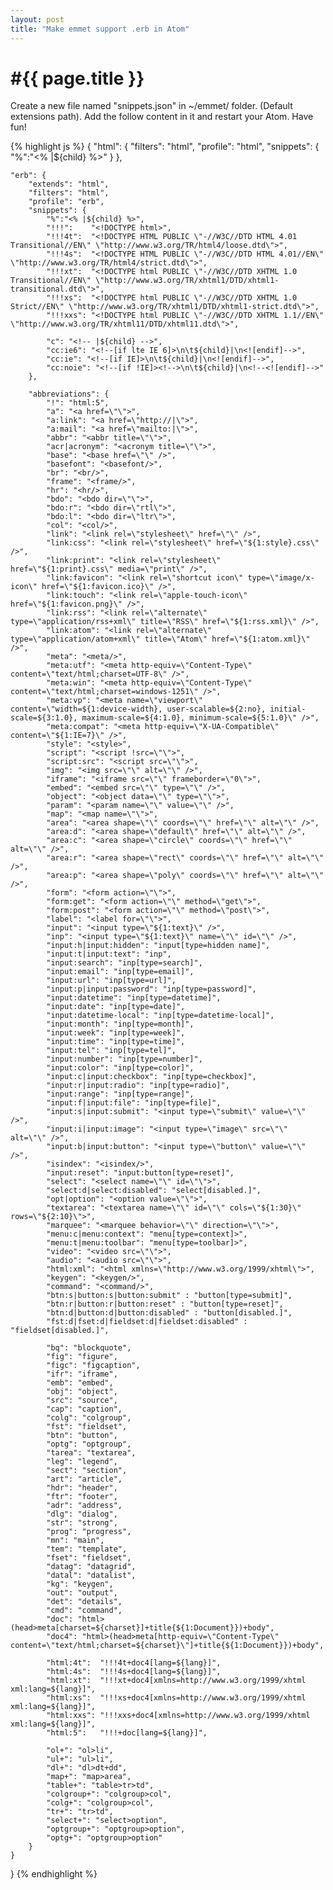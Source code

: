 ```yaml
---
layout: post
title: "Make emmet support .erb in Atom"
---
```


#{{ page.title }}
<br>
===============


Create a new file named "snippets.json" in ~/emmet/ folder. (Default extensions path).
Add the follow content in it and restart your Atom. Have fun!

{% highlight js %}
{
	"html": {
		"filters": "html",
		"profile": "html",
		"snippets": {
			"%":"<% |${child} %>"
		}
	},

	"erb": {
		"extends": "html",
		"filters": "html",
		"profile": "erb",
		"snippets": {
			"%":"<% |${child} %>",
			"!!!":    "<!DOCTYPE html>",
			"!!!4t":  "<!DOCTYPE HTML PUBLIC \"-//W3C//DTD HTML 4.01 Transitional//EN\" \"http://www.w3.org/TR/html4/loose.dtd\">",
			"!!!4s":  "<!DOCTYPE HTML PUBLIC \"-//W3C//DTD HTML 4.01//EN\" \"http://www.w3.org/TR/html4/strict.dtd\">",
			"!!!xt":  "<!DOCTYPE html PUBLIC \"-//W3C//DTD XHTML 1.0 Transitional//EN\" \"http://www.w3.org/TR/xhtml1/DTD/xhtml1-transitional.dtd\">",
			"!!!xs":  "<!DOCTYPE html PUBLIC \"-//W3C//DTD XHTML 1.0 Strict//EN\" \"http://www.w3.org/TR/xhtml1/DTD/xhtml1-strict.dtd\">",
			"!!!xxs": "<!DOCTYPE html PUBLIC \"-//W3C//DTD XHTML 1.1//EN\" \"http://www.w3.org/TR/xhtml11/DTD/xhtml11.dtd\">",

			"c": "<!-- |${child} -->",
			"cc:ie6": "<!--[if lte IE 6]>\n\t${child}|\n<![endif]-->",
			"cc:ie": "<!--[if IE]>\n\t${child}|\n<![endif]-->",
			"cc:noie": "<!--[if !IE]><!-->\n\t${child}|\n<!--<![endif]-->"
		},

		"abbreviations": {
			"!": "html:5",
			"a": "<a href=\"\">",
			"a:link": "<a href=\"http://|\">",
			"a:mail": "<a href=\"mailto:|\">",
			"abbr": "<abbr title=\"\">",
			"acr|acronym": "<acronym title=\"\">",
			"base": "<base href=\"\" />",
			"basefont": "<basefont/>",
			"br": "<br/>",
			"frame": "<frame/>",
			"hr": "<hr/>",
			"bdo": "<bdo dir=\"\">",
			"bdo:r": "<bdo dir=\"rtl\">",
			"bdo:l": "<bdo dir=\"ltr\">",
			"col": "<col/>",
			"link": "<link rel=\"stylesheet\" href=\"\" />",
			"link:css": "<link rel=\"stylesheet\" href=\"${1:style}.css\" />",
			"link:print": "<link rel=\"stylesheet\" href=\"${1:print}.css\" media=\"print\" />",
			"link:favicon": "<link rel=\"shortcut icon\" type=\"image/x-icon\" href=\"${1:favicon.ico}\" />",
			"link:touch": "<link rel=\"apple-touch-icon\" href=\"${1:favicon.png}\" />",
			"link:rss": "<link rel=\"alternate\" type=\"application/rss+xml\" title=\"RSS\" href=\"${1:rss.xml}\" />",
			"link:atom": "<link rel=\"alternate\" type=\"application/atom+xml\" title=\"Atom\" href=\"${1:atom.xml}\" />",
			"meta": "<meta/>",
			"meta:utf": "<meta http-equiv=\"Content-Type\" content=\"text/html;charset=UTF-8\" />",
			"meta:win": "<meta http-equiv=\"Content-Type\" content=\"text/html;charset=windows-1251\" />",
			"meta:vp": "<meta name=\"viewport\" content=\"width=${1:device-width}, user-scalable=${2:no}, initial-scale=${3:1.0}, maximum-scale=${4:1.0}, minimum-scale=${5:1.0}\" />",
			"meta:compat": "<meta http-equiv=\"X-UA-Compatible\" content=\"${1:IE=7}\" />",
			"style": "<style>",
			"script": "<script !src=\"\">",
			"script:src": "<script src=\"\">",
			"img": "<img src=\"\" alt=\"\" />",
			"iframe": "<iframe src=\"\" frameborder=\"0\">",
			"embed": "<embed src=\"\" type=\"\" />",
			"object": "<object data=\"\" type=\"\">",
			"param": "<param name=\"\" value=\"\" />",
			"map": "<map name=\"\">",
			"area": "<area shape=\"\" coords=\"\" href=\"\" alt=\"\" />",
			"area:d": "<area shape=\"default\" href=\"\" alt=\"\" />",
			"area:c": "<area shape=\"circle\" coords=\"\" href=\"\" alt=\"\" />",
			"area:r": "<area shape=\"rect\" coords=\"\" href=\"\" alt=\"\" />",
			"area:p": "<area shape=\"poly\" coords=\"\" href=\"\" alt=\"\" />",
			"form": "<form action=\"\">",
			"form:get": "<form action=\"\" method=\"get\">",
			"form:post": "<form action=\"\" method=\"post\">",
			"label": "<label for=\"\">",
			"input": "<input type=\"${1:text}\" />",
			"inp": "<input type=\"${1:text}\" name=\"\" id=\"\" />",
			"input:h|input:hidden": "input[type=hidden name]",
			"input:t|input:text": "inp",
			"input:search": "inp[type=search]",
			"input:email": "inp[type=email]",
			"input:url": "inp[type=url]",
			"input:p|input:password": "inp[type=password]",
			"input:datetime": "inp[type=datetime]",
			"input:date": "inp[type=date]",
			"input:datetime-local": "inp[type=datetime-local]",
			"input:month": "inp[type=month]",
			"input:week": "inp[type=week]",
			"input:time": "inp[type=time]",
			"input:tel": "inp[type=tel]",
			"input:number": "inp[type=number]",
			"input:color": "inp[type=color]",
			"input:c|input:checkbox": "inp[type=checkbox]",
			"input:r|input:radio": "inp[type=radio]",
			"input:range": "inp[type=range]",
			"input:f|input:file": "inp[type=file]",
			"input:s|input:submit": "<input type=\"submit\" value=\"\" />",
			"input:i|input:image": "<input type=\"image\" src=\"\" alt=\"\" />",
			"input:b|input:button": "<input type=\"button\" value=\"\" />",
			"isindex": "<isindex/>",
			"input:reset": "input:button[type=reset]",
			"select": "<select name=\"\" id=\"\">",
			"select:d|select:disabled": "select[disabled.]",
			"opt|option": "<option value=\"\">",
			"textarea": "<textarea name=\"\" id=\"\" cols=\"${1:30}\" rows=\"${2:10}\">",
			"marquee": "<marquee behavior=\"\" direction=\"\">",
			"menu:c|menu:context": "menu[type=context]>",
			"menu:t|menu:toolbar": "menu[type=toolbar]>",
			"video": "<video src=\"\">",
			"audio": "<audio src=\"\">",
			"html:xml": "<html xmlns=\"http://www.w3.org/1999/xhtml\">",
			"keygen": "<keygen/>",
			"command": "<command/>",
			"btn:s|button:s|button:submit" : "button[type=submit]",
			"btn:r|button:r|button:reset" : "button[type=reset]",
			"btn:d|button:d|button:disabled" : "button[disabled.]",
			"fst:d|fset:d|fieldset:d|fieldset:disabled" : "fieldset[disabled.]",

			"bq": "blockquote",
			"fig": "figure",
			"figc": "figcaption",
			"ifr": "iframe",
			"emb": "embed",
			"obj": "object",
			"src": "source",
			"cap": "caption",
			"colg": "colgroup",
			"fst": "fieldset",
			"btn": "button",
			"optg": "optgroup",
			"tarea": "textarea",
			"leg": "legend",
			"sect": "section",
			"art": "article",
			"hdr": "header",
			"ftr": "footer",
			"adr": "address",
			"dlg": "dialog",
			"str": "strong",
			"prog": "progress",
			"mn": "main",
			"tem": "template",
			"fset": "fieldset",
			"datag": "datagrid",
			"datal": "datalist",
			"kg": "keygen",
			"out": "output",
			"det": "details",
			"cmd": "command",
			"doc": "html>(head>meta[charset=${charset}]+title{${1:Document}})+body",
			"doc4": "html>(head>meta[http-equiv=\"Content-Type\" content=\"text/html;charset=${charset}\"]+title{${1:Document}})+body",

			"html:4t":  "!!!4t+doc4[lang=${lang}]",
			"html:4s":  "!!!4s+doc4[lang=${lang}]",
			"html:xt":  "!!!xt+doc4[xmlns=http://www.w3.org/1999/xhtml xml:lang=${lang}]",
			"html:xs":  "!!!xs+doc4[xmlns=http://www.w3.org/1999/xhtml xml:lang=${lang}]",
			"html:xxs": "!!!xxs+doc4[xmlns=http://www.w3.org/1999/xhtml xml:lang=${lang}]",
			"html:5":   "!!!+doc[lang=${lang}]",

			"ol+": "ol>li",
			"ul+": "ul>li",
			"dl+": "dl>dt+dd",
			"map+": "map>area",
			"table+": "table>tr>td",
			"colgroup+": "colgroup>col",
			"colg+": "colgroup>col",
			"tr+": "tr>td",
			"select+": "select>option",
			"optgroup+": "optgroup>option",
			"optg+": "optgroup>option"
		}
	}
}
{% endhighlight %}

